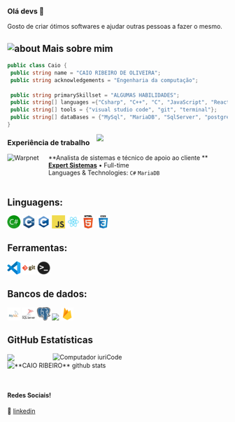 ### Olá devs 👋

Gosto de criar ótimos softwares e ajudar outras pessoas a fazer o mesmo.

## <img width="45" alt="about" src="https://raw.github.com/elizarov/elizarov/master/about.png"> Mais sobre mim



```csharp
public class Caio {
 public string name = "CAIO RIBEIRO DE OLIVEIRA";
 public string acknowledgements = "Engenharia da computação";
 
 public string primarySkillset = "ALGUMAS HABILIDADES";
 public string[] languages ={"Csharp", "C++", "C", "JavaScript", "React-Native"};
 public string[] tools = {"visual studio code", "git", "terminal"};
 public string[] dataBases = {"MySql", "MariaDB", "SqlServer", "postgresql", "firebase"};
}
```
<img align="right" width="300" src="https://i2.wp.com/allhtaccess.info/wp-content/uploads/2018/03/programming.gif?fit=1281%2C716&ssl=1" />

### Experiência de trabalho

[<img align="left" height="94px" width="94px" alt="Warpnet" src="https://avatars.githubusercontent.com/u/84872221?s=200&v=4.png"/>](https://expertsistemas.com/)

**Analista de sistemas e técnico de apoio ao cliente ** \
[**Expert Sistemas**](https://expertsistemas.com/) • Full-time \
Languages & Technologies: `C#` `MariaDB`\
<br/>

## **Linguagens:**  
<code><img height="30" src="https://raw.githubusercontent.com/github/explore/180320cffc25f4ed1bbdfd33d4db3a66eeeeb358/topics/csharp/csharp.png"></code>
<code><img height="30" src="https://raw.githubusercontent.com/github/explore/180320cffc25f4ed1bbdfd33d4db3a66eeeeb358/topics/cpp/cpp.png"></code>
<code><img height="30" src="https://raw.githubusercontent.com/github/explore/180320cffc25f4ed1bbdfd33d4db3a66eeeeb358/topics/c/c.png"></code>
<code><img height="30" src="https://raw.githubusercontent.com/github/explore/80688e429a7d4ef2fca1e82350fe8e3517d3494d/topics/javascript/javascript.png"></code>
<code><img height="30" src="https://raw.githubusercontent.com/github/explore/80688e429a7d4ef2fca1e82350fe8e3517d3494d/topics/react-native/react-native.png"></code>
<code><img height="30" src="https://raw.githubusercontent.com/github/explore/80688e429a7d4ef2fca1e82350fe8e3517d3494d/topics/html/html.png"></code>
<code><img height="30" src="https://raw.githubusercontent.com/github/explore/80688e429a7d4ef2fca1e82350fe8e3517d3494d/topics/css/css.png"></code>

## **Ferramentas:**  
<code><img height="30" src="https://raw.githubusercontent.com/github/explore/80688e429a7d4ef2fca1e82350fe8e3517d3494d/topics/visual-studio-code/visual-studio-code.png"></code>
<code><img height="30" src="https://raw.githubusercontent.com/github/explore/80688e429a7d4ef2fca1e82350fe8e3517d3494d/topics/git/git.png"></code>
<code><img height="30" src="https://raw.githubusercontent.com/github/explore/80688e429a7d4ef2fca1e82350fe8e3517d3494d/topics/terminal/terminal.png"></code>

## **Bancos de dados:**  
<code><img height="30" src="https://raw.githubusercontent.com/github/explore/80688e429a7d4ef2fca1e82350fe8e3517d3494d/topics/mysql/mysql.png"></code>
<code><img height="30" src="https://raw.githubusercontent.com/github/explore/96943574ba0c0340ba6ea1e6f768e9abe43e34e1/topics/sql-server/sql-server.png"></code>
<code><img height="30" src="https://raw.githubusercontent.com/github/explore/80688e429a7d4ef2fca1e82350fe8e3517d3494d/topics/postgresql/postgresql.png"></code>
<code><img height="30" src="https://avatars.githubusercontent.com/u/4739304?s=200&v=4"></code>
<code><img height="30" src="https://raw.githubusercontent.com/github/explore/80688e429a7d4ef2fca1e82350fe8e3517d3494d/topics/firebase/firebase.png"></code>


## **GitHub Estatísticas**
<img src="https://raw.githubusercontent.com/MicaelliMedeiros/micaellimedeiros/master/image/computer-illustration.png" min-width="400px" max-width="400px" width="400px" align="right" alt="Computador iuriCode">
<a>
  <img align="center" src="https://github-readme-stats.vercel.app/api/top-langs/?username=caio64x&theme=dracula&hide_langs_below=1" />
</a>

<a>
 <img align="center" src="https://github-readme-stats.vercel.app/api?username=caio64x&show_icons=true&theme=dracula&line_height=27" alt="**CAIO RIBEIRO** github stats"/>
</a>

[linkedin]: https://www.linkedin.com/in/caio-ribeiro-79664817b/
<br>

#### Redes Sociais!

👔 [linkedin][linkedin]
